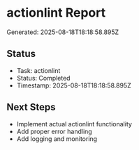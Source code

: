# actionlint Report

Generated: 2025-08-18T18:18:58.895Z

## Status
- Task: actionlint
- Status: Completed
- Timestamp: 2025-08-18T18:18:58.895Z

## Next Steps
- Implement actual actionlint functionality
- Add proper error handling
- Add logging and monitoring
